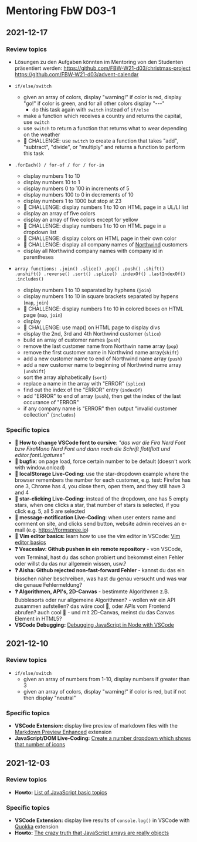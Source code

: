 # Mentoring FbW D03-1

## 2021-12-17

### Review topics

- Lösungen zu den Aufgaben könnten im Mentoring von den Studenten präsentiert werden:
https://github.com/FBW-W21-d03/christmas-project
https://github.com/FBW-W21-d03/advent-calendar

- `if/else/switch` 
	- given an array of colors, display "warning!" if color is red, display "go!" if color is green, and for all other colors display "---"
		- do this task again with `switch` instead of `if/else`
	- make a function which receives a country and returns the capital, use `switch`
	- use `switch` to return a function that returns what to wear depending on the weather
	- :muscle: CHALLENGE: use `switch` to create a function that takes "add", "subtract", "divide", or "multiply" and returns a function to perform this task 
- `.forEach() / for-of / for / for-in` 
	- display numbers 1 to 10
	- display numbers 10 to 1
	- display numbers 0 to 100 in increments of 5
	- display numbers 100 to 0 in decrements of 10
	- display numbers 1 to 1000 but stop at 23 
	- :muscle: CHALLENGE: display numbers 1 to 10 on HTML page in a UL/LI list
	- display an array of five colors
	- display an array of five colors except for yellow
	- :muscle: CHALLENGE: display numbers 1 to 10 on HTML page in a dropdown list
	- :muscle: CHALLENGE: display colors on HTML page in their own color
	- :muscle: CHALLENGE: display all company names of [Northwind](https://github.com/graphql-compose/graphql-compose-examples/tree/master/examples/northwind/data/json) customers
	- display all Northwind company names with company id in parentheses
- `array functions: .join() .slice() .pop() .push() .shift() .unshift() .reverse() .sort() .splice() .indexOf() .lastIndexOf() .includes()` 
	- display numbers 1 to 10 separated by hyphens (`join`)
	- display numbers 1 to 10 in square brackets separated by hypens (`map`, `join`)
	- :muscle: CHALLENGE: display numbers 1 to 10 in colored boxes on HTML page (`map`, `join`)
	- display 
	- :muscle: CHALLENGE: use map() on HTML page to display divs
	- display the 2nd, 3rd and 4th Northwind customer (`slice`)
	- build an array of customer names (`push`)
	- remove the last customer name from Northwin name array (`pop`)
	- remove the first customer name in Northwind name array(`shift`)
	- add a new customer name to end of Northwind name array (`push`)
	- add a new customer name to beginning of Northwind name array (`unshift`)
	- sort the array alphabetically (`sort`)
	- replace a name in the array with "ERROR" (`splice`)
	- find out the index of the "ERROR" entry (`indexOf`)
	- add "ERROR" to end of array (`push`), then get the index of the last occurance of "ERROR"
	- if any company name is "ERROR" then output "invalid customer collection" (`includes`)

### Specific topics 

- **:construction: How to change VSCode font to cursive**: *"das war die Fira Nerd Font bzw FiraMono Nerd Font und dann noch die Schrift flottflott und editor.fontLigatures"*
- **:construction: bugfix**: on page load, force certain number to be default (doesn't work with window.onload)
- **:construction: localStorage Live-Coding**: use the star-dropdown example where the browser remembers the number for each customer, e.g. test: Firefox has one 3, Chrome has 4, you close them, open them, and they still have 3 and 4
- **:construction: star-clicking Live-Coding**: instead of the dropdown, one has 5 empty stars, when one clicks a star, that number of stars is selected, if you click e.g. 5, all 5 are selected
- **:construction: message-notification Live-Coding**: when user enters name and comment on site, and clicks send button, website admin receives an e-mail (e.g. https://formspree.io)
- **:muscle: Vim editor basics:** learn how to use the vim editor in VSCode: [Vim editor basics](https://onespace.netlify.app/howtos?id=458)
- **:question: Veaceslav: Github pushen in ein remote repository** - von VSCode, vom Terminal, hast du das schon probiert und bekommst einen Fehler oder willst du das nur allgemein wissen, usw.? 
- **:question: Aisha: Github rejected non-fast-forward Fehler** - kannst du das ein bisschen näher beschreiben, was hast du genau versucht und was war die genaue Fehlermeldung?
- **:question: Algorithmen, API's, 2D-Canvas** - bestimmte Algorithmen z.B. Bubblesorts oder nur allgemeine Algorithmen? - wollen wir ein API zusammen aufstellen? das wäre cool :muscle:, oder APIs vom Frontend abrufen? auch cool :muscle: - und mit 2D-Canvas, meinst du das Canvas Element in HTML5?
- **VSCode Debugging:** [Debugging JavaScript in Node with VSCode](https://onespace.netlify.app/howtos?id=454)

## 2021-12-10

### Review topics

- `if/else/switch` 
	- given an array of numbers from 1-10, display numbers if greater than 3
	- given an array of colors, display "warning!" if color is red, but if not then display "neutral"

### Specific topics

- **VSCode Extension:** display live preview of markdown files with the [Markdown Preview Enhanced](https://onespace.netlify.app/howtos?id=452) extension
- **JavaScript/DOM Live-Coding:** [Create a number dropdown which shows that number of icons](https://onespace.netlify.app/howtos?id=453)

## 2021-12-03

### Review topics

- **Howto:** [List of JavaScript basic topics](https://onespace.netlify.app/howtos?id=449)

### Specific topics

- **VSCode Extension:** display live results of `console.log()` in VSCode with [Quokka](https://quokkajs.com/docs/index.html) extension
- **Howto:** [The crazy truth that JavaScript arrays are really objects](https://onespace.netlify.app/howtos?id=448)
